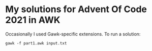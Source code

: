 # My solutions for Advent Of Code 2021 in AWK

Occasionally I used Gawk-specific extensions.
To run a solution:

    gawk -f part1.awk input.txt
